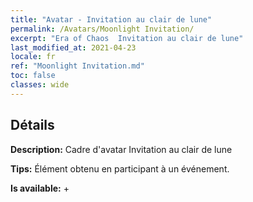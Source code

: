 ```yaml
---
title: "Avatar - Invitation au clair de lune"
permalink: /Avatars/Moonlight Invitation/
excerpt: "Era of Chaos  Invitation au clair de lune"
last_modified_at: 2021-04-23
locale: fr
ref: "Moonlight Invitation.md"
toc: false
classes: wide
---
```

## Détails

 **Description:** Cadre d'avatar Invitation au clair de lune 

 **Tips:** Élément obtenu en participant à un événement. 

 **Is available:**  + 

